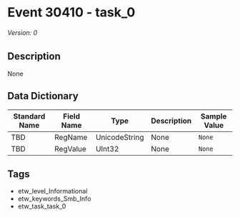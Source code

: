 # Event 30410 - task_0
###### Version: 0

## Description
None

## Data Dictionary
|Standard Name|Field Name|Type|Description|Sample Value|
|---|---|---|---|---|
|TBD|RegName|UnicodeString|None|`None`|
|TBD|RegValue|UInt32|None|`None`|

## Tags
* etw_level_Informational
* etw_keywords_Smb_Info
* etw_task_task_0